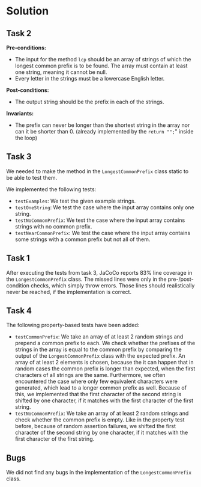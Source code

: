# Solution

## Task 2

<b>Pre-conditions: </b><br>

- The input for the method `lcp` should be an array of strings of which the longest common prefix is to be found. 
  The array must contain at least one string, meaning it cannot be null.
- Every letter in the strings must be a lowercase English letter.

<b>Post-conditions: </b><br>

- The output string should be the prefix in each of the strings.


<b>Invariants: </b><br>

- The prefix can never be longer than the shortest string in the array nor can it be shorter than 0. (already implemented
by the `return "";`" inside the loop)


## Task 3

We needed to make the method in the `LongestCommonPrefix` class static to be able to test them.

We implemented the following tests:

- `testExamples`: We test the given example strings.
- `testOneString`: We test the case where the input array contains only one string.
- `testNoCommonPrefix`: We test the case where the input array contains strings with no common prefix.
- `testNearCommonPrefix`: We test the case where the input array contains some strings with a common prefix but
not all of them.


## Task 1

After executing the tests from task 3, JaCoCo reports 83% line coverage in the `LongestCommonPrefix` class.
The missed lines were only in the pre-/post-condition checks, which simply throw errors.
Those lines should realistically never be reached, if the implementation is correct.

## Task 4

The following property-based tests have been added:
- `testCommonPrefix`: We take an array of at least 2 random strings and prepend a common prefix to each.
  We check whether the prefixes of the strings in the array is equal to the common prefix by comparing the output of the
    `LongestCommonPrefix` class with the expected prefix. An array of at least 2 elements is chosen, because the
it can happen that in random cases the common prefix is longer than expected, when the first characters of all 
    strings are the same. Furthermore, we often encountered the case where only few equivalent characters were
generated, which lead to a longer common prefix as well. Because of this, we implemented that the first character of
the second string is shifted by one character, if it matches with the first character of the first string.
- `testNoCommonPrefix`: We take an array of at least 2 random strings and check whether the common prefix is empty. 
Like in the property test before, because of random assertion failures, we shifted the first character of the second
string by one character, if it matches with the first character of the first string.

## Bugs

We did not find any bugs in the implementation of the `LongestCommonPrefix` class.
